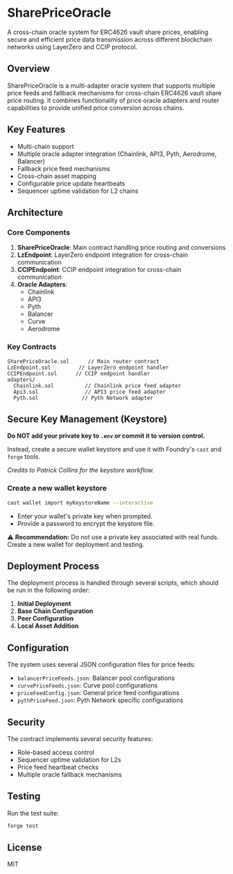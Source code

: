 # SharePriceOracle

A cross-chain oracle system for ERC4626 vault share prices, enabling secure and efficient price data transmission across different blockchain networks using LayerZero and CCIP protocol.

## Overview

SharePriceOracle is a multi-adapter oracle system that supports multiple price feeds and fallback mechanisms for cross-chain ERC4626 vault share price routing. It combines functionality of price oracle adapters and router capabilities to provide unified price conversion across chains.

## Key Features

- Multi-chain support
- Multiple oracle adapter integration (Chainlink, API3, Pyth, Aerodrome, Balancer)
- Fallback price feed mechanisms
- Cross-chain asset mapping
- Configurable price update heartbeats
- Sequencer uptime validation for L2 chains

## Architecture

### Core Components

1. **SharePriceOracle**: Main contract handling price routing and conversions
2. **LzEndpoint**: LayerZero endpoint integration for cross-chain communication
3. **CCIPEndpoint**: CCIP endpoint integration for cross-chain communication
4. **Oracle Adapters**: 
   - Chainlink
   - API3
   - Pyth
   - Balancer
   - Curve
   - Aerodrome

### Key Contracts

```solidity
SharePriceOracle.sol      // Main router contract
LzEndpoint.sol         // LayerZero endpoint handler
CCIPEndpoint.sol      // CCIP endpoint handler
adapters/
  Chainlink.sol          // Chainlink price feed adapter
  Api3.sol               // API3 price feed adapter
  Pyth.sol              // Pyth Network adapter
```

## Secure Key Management (Keystore)

**Do NOT add your private key to `.env` or commit it to version control.**

Instead, create a secure wallet keystore and use it with Foundry's `cast` and `forge` tools.

_Credits to Patrick Collins for the keystore workflow._

### Create a new wallet keystore

```bash
cast wallet import myKeystoreName --interactive
```
- Enter your wallet's private key when prompted.
- Provide a password to encrypt the keystore file.

⚠️ **Recommendation:**
Do not use a private key associated with real funds. Create a new wallet for deployment and testing.

## Deployment Process

The deployment process is handled through several scripts, which should be run in the following order:

1. **Initial Deployment** 
2. **Base Chain Configuration** 
3. **Peer Configuration** 
4. **Local Asset Addition**

## Configuration

The system uses several JSON configuration files for price feeds:

- `balancerPriceFeeds.json`: Balancer pool configurations
- `curvePriceFeeds.json`: Curve pool configurations
- `priceFeedConfig.json`: General price feed configurations
- `pythPriceFeed.json`: Pyth Network specific configurations


## Security

The contract implements several security features:

- Role-based access control
- Sequencer uptime validation for L2s
- Price feed heartbeat checks
- Multiple oracle fallback mechanisms

## Testing

Run the test suite:

```bash
forge test
```

## License

MIT
